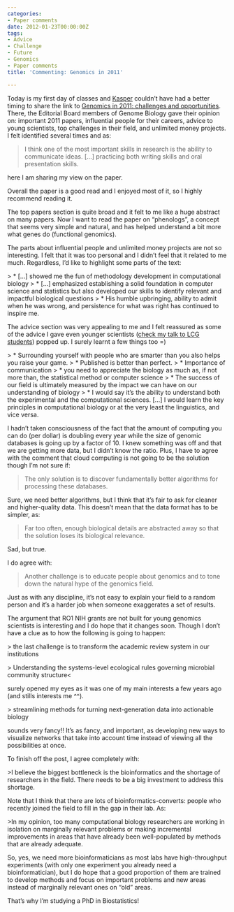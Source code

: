 ```yaml
---
categories:
- Paper comments
date: 2012-01-23T00:00:00Z
tags:
- Advice
- Challenge
- Future
- Genomics
- Paper comments
title: 'Commenting: Genomics in 2011'

---
```


<p>Today is my first day of classes and <a href="http://scholar.google.com/citations?hl=en&amp;user=8XOPyM4AAAAJ&amp;oi=sra">Kasper</a> couldn&#8217;t have had a better timing to share the link to <a href="http://genomebiology.com/2011/12/12/137">Genomics in 2011: challenges and opportunities</a>. There, the Editorial Board members of Genome Biology gave their opinion on: important 2011 papers, influential people for their careers, advice to young scientists, top challenges in their field, and unlimited money projects. I felt identified several times and as:</p>

> <p>I think one of the most important skills in research is the ability to communicate ideas. [&#8230;] practicing both writing skills and oral presentation skills.</p>

<p>here I am sharing my view on the paper.</p>
<p>Overall the paper is a good read and I enjoyed most of it, so I highly recommend reading it.</p>
<p>The top papers section is quite broad and it felt to me like a huge abstract on many papers. Now I want to read the paper on &#8220;phenologs&#8221;, a concept that seems very simple and natural, and has helped understand a bit more what genes do (functional genomics).</p>
<p>The parts about influential people and unlimited money projects are not so interesting. I felt that it was too personal and I didn&#8217;t feel that it related to me much. Regardless, I&#8217;d like to highlight some parts of the text:</p>
> * [&#8230;] showed me the fun of methodology development in computational biology
> * [&#8230;] emphasized establishing a solid foundation in computer science and statistics but also developed our skills to identify relevant and impactful biological questions
> * His humble upbringing, ability to admit when he was wrong, and persistence for what was right has continued to inspire me.
<p>The advice section was very appealing to me and I felt reassured as some of the advice I gave even younger scientists (<a href="http://fellgernon.tumblr.com/post/13739343319/introducing-biostatistics-to-first-year-lcg-students#.Tx3PlmPOz_g">check my talk to LCG students</a>) popped up. I surely learnt a few things too =)</p>
> * Surrounding yourself with people who are smarter than you also helps you raise your game.
> * Published is better than perfect.
> * Importance of communication
> * you need to appreciate the biology as much as, if not more than, the statistical method or computer science
> * The success of our field is ultimately measured by the impact we can have on our understanding of biology
> * I would say it&#8217;s the ability to understand both the experimental and the computational sciences. [&#8230;] I would learn the key principles in computational biology or at the very least the linguistics, and vice versa.

<p>I hadn&#8217;t taken consciousness of the fact that the amount of computing you can do (per dollar) is doubling every year while the size of genomic databases is going up by a factor of 10. I knew something was off and that we are getting more data, but I didn&#8217;t know the ratio. Plus, I have to agree with the comment that cloud computing is not going to be the solution though I&#8217;m not sure if:</p>

> The only solution is to discover fundamentally better algorithms for processing these databases.

<p>Sure, we need better algorithms, but I think that it&#8217;s fair to ask for cleaner and higher-quality data. This doesn&#8217;t mean that the data format has to be simpler, as:</p>

> Far too often, enough biological details are abstracted away so that the solution loses its biological relevance.

<p>Sad, but true.</p>
<p>I do agree with:</p>

> Another challenge is to educate people about genomics and to tone down the natural hype of the genomics field.

<p>Just as with any discipline, it&#8217;s not easy to explain your field to a random person and it&#8217;s a harder job when someone exaggerates a set of results.</p>
<p>The argument that RO1 NIH grants are not built for young genomics scientists is interesting and I do hope that it changes soon. Though I don&#8217;t have a clue as to how the following is going to happen:</p>
> the last challenge is to transform the academic review system in our institutions</p>
> Understanding the systems-level ecological rules governing microbial community structure<
<p>surely opened my eyes as it was one of my main interests a few years ago (and stills interests me ^^).</p>
> streamlining methods for turning next-generation data into actionable biology
<p>sounds very fancy!! It&#8217;s as fancy, and important, as developing new ways to visualize networks that take into account time instead of viewing all the possibilities at once.</p>
<p>To finish off the post, I agree completely with:</p>
>I believe the biggest bottleneck is the bioinformatics and the shortage of researchers in the field. There needs to be a big investment to address this shortage. 
<p>Note that I think that there are lots of bioinformatics-converts: people who recently joined the field to fill in the gap in their lab. As:</p>
>In my opinion, too many computational biology researchers are working in isolation on marginally relevant problems or making incremental improvements in areas that have already been well-populated by methods that are already adequate. 
<p>So, yes, we need more bioinformaticians as most labs have high-throughput experiments (with only one experiment you already need a bioinformatician), but I do hope that a good proportion of them are trained to develop methods and focus on important problems and new areas instead of marginally relevant ones on &#8220;old&#8221; areas.</p>
<p>That&#8217;s why I&#8217;m studying a PhD in Biostatistics!</p>
